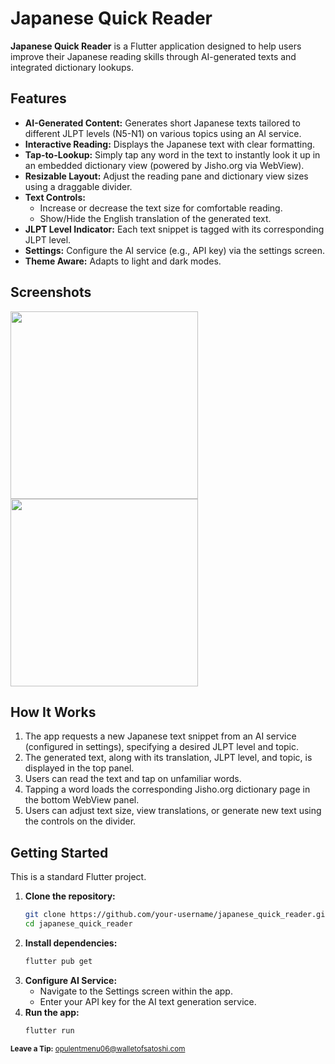# Japanese Quick Reader

**Japanese Quick Reader** is a Flutter application designed to help users improve their Japanese reading skills through AI-generated texts and integrated dictionary lookups.

## Features

*   **AI-Generated Content:** Generates short Japanese texts tailored to different JLPT levels (N5-N1) on various topics using an AI service.
*   **Interactive Reading:** Displays the Japanese text with clear formatting.
*   **Tap-to-Lookup:** Simply tap any word in the text to instantly look it up in an embedded dictionary view (powered by Jisho.org via WebView).
*   **Resizable Layout:** Adjust the reading pane and dictionary view sizes using a draggable divider.
*   **Text Controls:**
    *   Increase or decrease the text size for comfortable reading.
    *   Show/Hide the English translation of the generated text.
*   **JLPT Level Indicator:** Each text snippet is tagged with its corresponding JLPT level.
*   **Settings:** Configure the AI service (e.g., API key) via the settings screen.
*   **Theme Aware:** Adapts to light and dark modes.

## Screenshots
<img src="https://github.com/user-attachments/assets/75252147-0029-425e-9662-3d30d063aecf" width="300">
<img src="https://github.com/user-attachments/assets/0a2a4675-d15f-42a2-a15f-00b1217696da" width="300">

## How It Works

1.  The app requests a new Japanese text snippet from an AI service (configured in settings), specifying a desired JLPT level and topic.
2.  The generated text, along with its translation, JLPT level, and topic, is displayed in the top panel.
3.  Users can read the text and tap on unfamiliar words.
4.  Tapping a word loads the corresponding Jisho.org dictionary page in the bottom WebView panel.
5.  Users can adjust text size, view translations, or generate new text using the controls on the divider.

## Getting Started

This is a standard Flutter project.

1.  **Clone the repository:**
    ```bash
    git clone https://github.com/your-username/japanese_quick_reader.git
    cd japanese_quick_reader
    ```
2.  **Install dependencies:**
    ```bash
    flutter pub get
    ```
3.  **Configure AI Service:**
    *   Navigate to the Settings screen within the app.
    *   Enter your API key for the AI text generation service.
4.  **Run the app:**
    ```bash
    flutter run
    ```
<sub>**Leave a Tip:** opulentmenu06@walletofsatoshi.com</sub>
